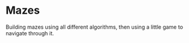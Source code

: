# Mazes
Building mazes using all different algorithms, then using a little game to navigate through it.
